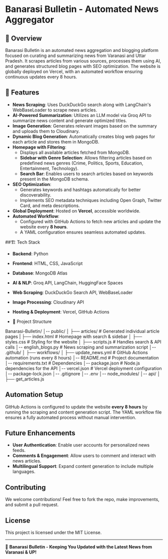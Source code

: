 # Banarasi Bulletin - Automated News Aggregator

## 📰 Overview
Banarasi Bulletin is an automated news aggregation and blogging platform focused on curating and summarizing news from Varanasi and Uttar Pradesh. It scrapes articles from various sources, processes them using AI, and generates structured blog pages with SEO optimization. The website is globally deployed on Vercel, with an automated workflow ensuring continuous updates every 8 hours.

## 🚀 Features
- **News Scraping**: Uses DuckDuckGo search along with LangChain's WebBaseLoader to scrape news articles.
- **AI-Powered Summarization**: Utilizes an LLM model via Groq API to summarize news content and generate optimized titles.
- **Image Generation**: Generates relevant images based on the summary and uploads them to Cloudinary.
- **Dynamic Blog Generation**: Automatically creates blog web pages for each article and stores them in MongoDB.
- **Homepage with Filtering**:
  - Displays all available articles fetched from MongoDB.
  - **Sidebar with Genre Selection**: Allows filtering articles based on predefined news genres (Crime, Politics, Sports, Education, Entertainment, Technology).
  - **Search Bar**: Enables users to search articles based on keywords present in the MongoDB schema.
- **SEO Optimization**:
  - Generates keywords and hashtags automatically for better discoverability.
  - Implements SEO metadata techniques including Open Graph, Twitter Card, and meta descriptions.
- **Global Deployment**: Hosted on **Vercel**, accessible worldwide.
- **Automated Workflow**:
  - Configured with GitHub Actions to fetch new articles and update the website every **8 hours**.
  - A YAML configuration ensures seamless automated updates.

##🏗️ Tech Stack
- **Backend**: Python
- **Frontend**: HTML, CSS, JavaScript
- **Database**: MongoDB Atlas
- **AI & NLP**: Groq API, LangChain, HuggingFace Spaces
- **Web Scraping**: DuckDuckGo Search API, WebBaseLoader
- **Image Processing**: Cloudinary API
- **Hosting & Deployment**: Vercel, GitHub Actions

- 📂 Project Structure

Banarasi-Bulletin/
│-- public/
│   ├── articles/  # Generated individual article pages
|   ├── index.html  # Homepage with search & sidebar
│   ├── styles.css  # Styling for the website
│   ├── scripts.js  # Handles search & API calls
│-- english_blogs.py  # News scraping and summarization script
│-- .github/
│   ├── workflows/
│       ├── update_news.yml  # GitHub Actions automation (runs every 8 hours)
│-- README.md  # Project documentation
│-- requirements.txt  # Dependencies
│-- package.json  # Node.js dependencies for the API
│-- vercel.json  # Vercel deployment configuration
│-- package-lock.json
│-- .gitignore
│-- .env
│-- node_modules/
│-- api/
│   ├── get_articles.js

## Automation Setup
GitHub Actions is configured to update the website **every 8 hours** by running the scraping and content generation script. The YAML workflow file ensures a fully automated process without manual intervention.

## Future Enhancements
- **User Authentication**: Enable user accounts for personalized news feeds.
- **Comments & Engagement**: Allow users to comment and interact with news articles.
- **Multilingual Support**: Expand content generation to include multiple languages.

## Contributing
We welcome contributions! Feel free to fork the repo, make improvements, and submit a pull request.

## License
This project is licensed under the MIT License.

---
🚀 **Banarasi Bulletin - Keeping You Updated with the Latest News from Varanasi & UP!**

